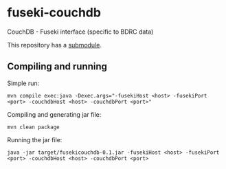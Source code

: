 # fuseki-couchdb

CouchDB - Fuseki interface (specific to BDRC data)

This repository has a [submodule](http://paynedigital.com/articles/2011/10/introduction-to-git-submodules).

## Compiling and running

Simple run:

```
mvn compile exec:java -Dexec.args="-fusekiHost <host> -fusekiPort <port> -couchdbHost <host> -couchdbPort <port>"
```

Compiling and generating jar file:

```
mvn clean package
```

Running the jar file:

```
java -jar target/fusekicouchdb-0.1.jar -fusekiHost <host> -fusekiPort <port> -couchdbHost <host> -couchdbPort <port>
```